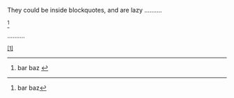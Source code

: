 They could be inside blockquotes, and are lazy
..........

[^foo]

> [^foo]: bar
baz

..........

<p><sup class="footnote-ref"><a href="#fn1" id="fnref1">[1]</a></sup></p>
<blockquote>
</blockquote>
<hr class="footnotes-sep">
<section class="footnotes">
<ol class="footnotes-list">
<li id="fn1" class="footnote-item">
<p>bar
baz <a href="#fnref1" class="footnote-backref">↩︎</a></p>
</li>
</ol>
</section>
